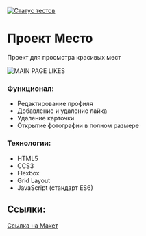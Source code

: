 [![Статус тестов](../../actions/workflows/tests.yml/badge.svg)](../../actions/workflows/tests.yml)

# Проект Место

Проект для просмотра красивых мест

![MAIN PAGE LIKES](https://github.com/wakeuphaku/mesto-react/assets/125159427/b700bafe-468b-4b43-bb1d-298e6dbb831c)

### Функционал:
+ Редактирование профиля
+ Добавление и удаление лайка
+ Удаление карточки
+ Открытие фотографии в полном размере

### Технологии:
+ HTML5
+ CCS3
+ Flexbox
+ Grid Layout
+ JavaScript (стандарт ES6)

## Ссылки:
[Ссылка на Макет](https://www.figma.com/file/2cn9N9jSkmxD84oJik7xL7/JavaScript.-Sprint-4?node-id=0%3A1)
